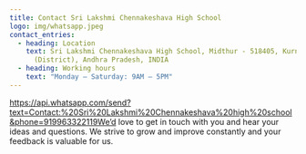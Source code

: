 ```yaml
---
title: Contact Sri Lakshmi Chennakeshava High School
logo: img/whatsapp.jpeg
contact_entries:
  - heading: Location
    text: Sri Lakshmi Chennakeshava High School, Midthur - 518405, Kurnool
      (District), Andhra Pradesh, INDIA
  - heading: Working hours
    text: "Monday – Saturday: 9AM – 5PM"
---
```

https://api.whatsapp.com/send?text=Contact:%20Sri%20Lakshmi%20Chennakeshava%20high%20school&phone=919963322119We’d love to get in touch with you and hear your ideas and
questions. We strive to grow and improve constantly and your feedback
is valuable for us.
